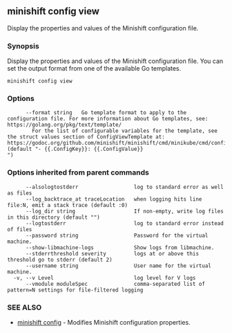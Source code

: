 ## minishift config view

Display the properties and values of the Minishift configuration file.

### Synopsis


Display the properties and values of the Minishift configuration file. You can set the output format from one of the available Go templates.

```
minishift config view
```

### Options

```
      --format string   Go template format to apply to the configuration file. For more information about Go templates, see: https://golang.org/pkg/text/template/
		For the list of configurable variables for the template, see the struct values section of ConfigViewTemplate at: https://godoc.org/github.com/minishift/minishift/cmd/minikube/cmd/config#ConfigViewTemplate (default "- {{.ConfigKey}}: {{.ConfigValue}}
")
```

### Options inherited from parent commands

```
      --alsologtostderr                  log to standard error as well as files
      --log_backtrace_at traceLocation   when logging hits line file:N, emit a stack trace (default :0)
      --log_dir string                   If non-empty, write log files in this directory (default "")
      --logtostderr                      log to standard error instead of files
      --password string                  Password for the virtual machine.
      --show-libmachine-logs             Show logs from libmachine.
      --stderrthreshold severity         logs at or above this threshold go to stderr (default 2)
      --username string                  User name for the virtual machine.
  -v, --v Level                          log level for V logs
      --vmodule moduleSpec               comma-separated list of pattern=N settings for file-filtered logging
```

### SEE ALSO
* [minishift config](minishift_config.md)	 - Modifies Minishift configuration properties.

